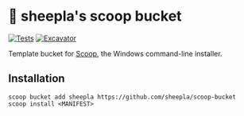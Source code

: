 # 🐑 sheepla's scoop bucket

[![Tests](https://github.com/<username>/<bucketname>/actions/workflows/ci.yml/badge.svg)](https://github.com/<username>/<bucketname>/actions/workflows/ci.yml) [![Excavator](https://github.com/<username>/<bucketname>/actions/workflows/excavator.yml/badge.svg)](https://github.com/<username>/<bucketname>/actions/workflows/excavator.yml)

Template bucket for [Scoop](https://scoop.sh), the Windows command-line installer.

## Installation

```
scoop bucket add sheepla https://github.com/sheepla/scoop-bucket
scoop install <MANIFEST>
```

